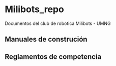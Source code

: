 # Milibots_repo
Documentos del club de robotica Milibots - UMNG

## Manuales de construción

## Reglamentos de competencia
